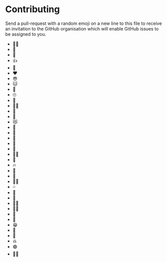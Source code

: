# Contributing

Send a pull-request with a random emoji on a new line to this file to receive an invitation to the GitHub organisation which will enable GitHub issues to be assigned to you.

- 🏴‍☠️
- 👑
- 🧪 
- 👍 
- 🎂
- ❤️
- 😎
- 🐱
- 🎈
- 🙄
- 🧉
- 🏳️‍⚧️
- 🚀
- 🐼
- 😻
- 🤩
- 🍕
- 🧙‍️
- 🎱
- 🐨
- 👨‍💻
- 🦠
- 🔥
- 🥚
- 🤑
- 💅🏽
- 💦
- 🦇
- 💪
- 🏳️‍🌈
- 🤸‍♂️
- 🤖
- 🦥
- 😁
- 🤨
- 🙌
- ♎️
- 🟣
- 🐱‍💻
